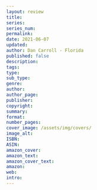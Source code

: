 ```yaml
---
layout: review
title: 
series: 
series_num: 
permalink: 
date: 2021-06-07
updated: 
author: Dan Carroll - Florida
published: false
description: 
tags: 
type: 
sub_type: 
genre: 
author: 
author_page: 
publisher: 
copyright: 
summary: 
format: 
number_pages: 
cover_image: /assets/img/covers/
image_alt: 
ISBN: 
ASIN: 
amazon_cover: 
amazon_text: 
amazon_cover_text: 
amazon: 
web: 
intro: 
---
```



